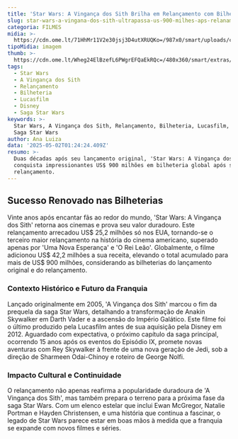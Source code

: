 ```yaml
---
title: 'Star Wars: A Vingança dos Sith Brilha em Relançamento com Bilheteria Histórica'
slug: star-wars-a-vingana-dos-sith-ultrapassa-us-900-milhes-aps-relanamento
categoria: FILMES
midia: >-
  https://cdn.ome.lt/71HhMr11V2e30jsj3D4utXRUQKo=/987x0/smart/uploads/conteudo/fotos/star-wars-episodio-3-relancamento_7CaJIO8.png
tipoMidia: imagem
thumb: >-
  https://cdn.ome.lt/Wheg24ElBzefL6PWgrEFQaEkRQc=/480x360/smart/extras/conteudos/star-wars-episodio-3-relancamento_1W7rNfm.png
tags:
  - Star Wars
  - A Vingança dos Sith
  - Relançamento
  - Bilheteria
  - Lucasfilm
  - Disney
  - Saga Star Wars
keywords: >-
  Star Wars, A Vingança dos Sith, Relançamento, Bilheteria, Lucasfilm, Disney,
  Saga Star Wars
author: Ana Luiza
data: '2025-05-02T01:24:24.409Z'
resumo: >-
  Duas décadas após seu lançamento original, 'Star Wars: A Vingança dos Sith'
  conquista impressionantes US$ 900 milhões em bilheteria global após seu
  relançamento.
---
```


## Sucesso Renovado nas Bilheterias

Vinte anos após encantar fãs ao redor do mundo, 'Star Wars: A Vingança dos Sith' retorna aos cinemas e prova seu valor duradouro. Este relançamento arrecadou US$ 25,2 milhões só nos EUA, tornando-se o terceiro maior relançamento na história do cinema americano, superado apenas por 'Uma Nova Esperança' e 'O Rei Leão'. Globalmente, o filme adicionou US$ 42,2 milhões a sua receita, elevando o total acumulado para mais de US$ 900 milhões, considerando as bilheterias do lançamento original e do relançamento.

### Contexto Histórico e Futuro da Franquia

Lançado originalmente em 2005, 'A Vingança dos Sith' marcou o fim da prequela da saga Star Wars, detalhando a transformação de Anakin Skywalker em Darth Vader e a ascensão do Império Galático. Este filme foi o último produzido pela Lucasfilm antes de sua aquisição pela Disney em 2012. Aguardado com expectativa, o próximo capítulo da saga principal, ocorrendo 15 anos após os eventos do Episódio IX, promete novas aventuras com Rey Skywalker à frente de uma nova geração de Jedi, sob a direção de Sharmeen Odai-Chinoy e roteiro de George Nolfi.

### Impacto Cultural e Continuidade

O relançamento não apenas reafirma a popularidade duradoura de 'A Vingança dos Sith', mas também prepara o terreno para a próxima fase da saga Star Wars. Com um elenco estelar que inclui Ewan McGregor, Natalie Portman e Hayden Christensen, e uma história que continua a fascinar, o legado de Star Wars parece estar em boas mãos à medida que a franquia se expande com novos filmes e séries.
